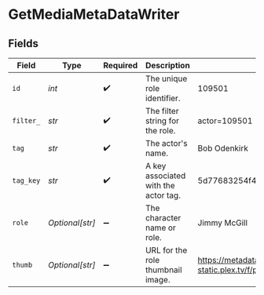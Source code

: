 # GetMediaMetaDataWriter


## Fields

| Field                                                                         | Type                                                                          | Required                                                                      | Description                                                                   | Example                                                                       |
| ----------------------------------------------------------------------------- | ----------------------------------------------------------------------------- | ----------------------------------------------------------------------------- | ----------------------------------------------------------------------------- | ----------------------------------------------------------------------------- |
| `id`                                                                          | *int*                                                                         | :heavy_check_mark:                                                            | The unique role identifier.                                                   | 109501                                                                        |
| `filter_`                                                                     | *str*                                                                         | :heavy_check_mark:                                                            | The filter string for the role.                                               | actor=109501                                                                  |
| `tag`                                                                         | *str*                                                                         | :heavy_check_mark:                                                            | The actor's name.                                                             | Bob Odenkirk                                                                  |
| `tag_key`                                                                     | *str*                                                                         | :heavy_check_mark:                                                            | A key associated with the actor tag.                                          | 5d77683254f42c001f8c3f69                                                      |
| `role`                                                                        | *Optional[str]*                                                               | :heavy_minus_sign:                                                            | The character name or role.                                                   | Jimmy McGill                                                                  |
| `thumb`                                                                       | *Optional[str]*                                                               | :heavy_minus_sign:                                                            | URL for the role thumbnail image.                                             | https://metadata-static.plex.tv/f/people/f2ca7b474cc984efbdd5c503a096285a.jpg |